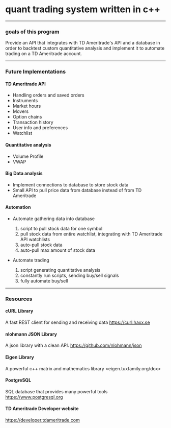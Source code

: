 # quant trading system written in c++
___

### goals of this program
Provide an API that integrates with TD Ameritrade's API and a database in order to backtest custom
quantitative analysis and implement it to automate trading on a TD Ameritrade account.

___

### Future Implementations
#### TD Ameritrade API
- Handling orders and saved orders
- Instruments
- Market hours
- Movers
- Option chains
- Transaction history
- User info and preferences
- Watchlist

#### Quantitative analysis
- Volume Profile
- VWAP

#### Big Data analysis
- Implement connections to database to store stock data
- Small API to pull price data from database instead of from TD Ameritrade

#### Automation
- Automate gathering data into database
    1. script to pull stock data for one symbol
    2. pull stock data from entire watchlist, integrating with TD Ameritrade API watchlists
    3. auto-pull stock data
    4. auto-pull max amount of stock data

- Automate trading
    1. script generating quantitative analysis
    2. constantly run scripts, sending buy/sell signals
    3. fully automate buy/sell

___

### Resources
#### cURL Library
A fast REST client for sending and receiving data
<https://curl.haxx.se>

#### nlohmann JSON Library
A json library with a clean API.
<https://github.com/nlohmann/json>

#### Eigen Library
A powerful c++ matrix and mathematics library
<eigen.tuxfamily.org/dox>
    
#### PostgreSQL
SQL database that provides many powerful tools
<https://www.postgresql.org>

#### TD Ameritrade Developer website
<https://developer.tdameritrade.com>
